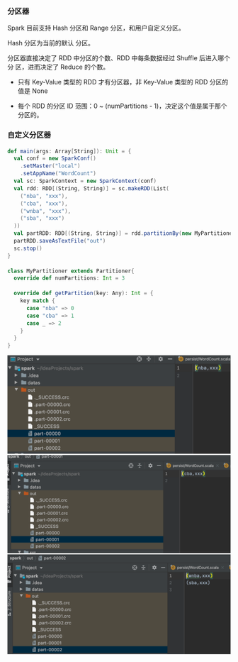 ### 分区器

Spark 目前支持 Hash 分区和 Range 分区，和用户自定义分区。

Hash 分区为当前的默认 分区。

分区器直接决定了 RDD 中分区的个数、RDD 中每条数据经过 Shuffle 后进入哪个分 区，进而决定了 Reduce 的个数。 

* 只有 Key-Value 类型的 RDD 才有分区器，非 Key-Value 类型的 RDD 分区的值是 None 

* 每个 RDD 的分区 ID 范围：0 ~ (numPartitions - 1)，决定这个值是属于那个分区的。

### 自定义分区器

```scala
def main(args: Array[String]): Unit = {
  val conf = new SparkConf()
    .setMaster("local")
    .setAppName("WordCount")
  val sc: SparkContext = new SparkContext(conf)
  val rdd: RDD[(String, String)] = sc.makeRDD(List(
    ("nba", "xxx"),
    ("cba", "xxx"),
    ("wnba", "xxx"),
    ("sba", "xxx")
  ))
  val partRDD: RDD[(String, String)] = rdd.partitionBy(new MyPartitioner)
  partRDD.saveAsTextFile("out")
  sc.stop()
}

class MyPartitioner extends Partitioner{
  override def numPartitions: Int = 3

  override def getPartition(key: Any): Int = {
    key match {
      case "nba" => 0
      case "cba" => 1
      case _ => 2
    }
  }
}
```

<img src="049分区器.assets/image-20230514165531945.png" alt="image-20230514165531945" style="zoom:50%;" />

<img src="049分区器.assets/image-20230514165552477.png" alt="image-20230514165552477" style="zoom:50%;" />

<img src="049分区器.assets/image-20230514165612510.png" alt="image-20230514165612510" style="zoom:50%;" />
